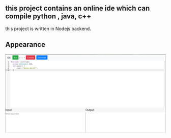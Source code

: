 ## this project contains an online ide which can compile python , java, c++
this project is written in Nodejs backend.

## Appearance

<img src = "Appearance/Annotation%202020-03-18%20162757.png">